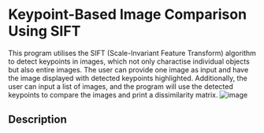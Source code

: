 # Keypoint-Based Image Comparison Using SIFT
This program utilises the SIFT (Scale-Invariant Feature Transform) algorithm to detect keypoints in images, which not only charactise individual objects but also entire images. The user can provide one image as input and have the image displayed with detected keypoints highlighted. Additionally, the user can input a list of images, and the program will use the detected keypoints to compare the images and print a dissimilarity matrix.
![image](https://user-images.githubusercontent.com/41973043/210826627-00b99127-5d9c-4d91-95a3-05e316ba609f.png)
## Description
